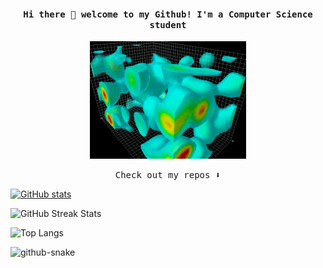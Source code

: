 <h4 align="center"><samp> Hi there 👋  welcome to my Github! I'm a Computer Science student</samp></h4>

<!--
**chromody/chromody** is a ✨ _special_ ✨ repository because its `README.md` (this file) appears on your GitHub profile.

Here are some ideas to get you started:

- 🔭 I’m currently working on ...
- 🌱 I’m currently learning ...
- 👯 I’m looking to collaborate on ...
- 🤔 I’m looking for help with ...
- 💬 Ask me about ...
- 📫 How to reach me: ...
- 😄 Pronouns: ...
- ⚡ Fun fact: ...
-->
<p align="center">
  <img width="250" src="cao.gif">
</p>

<!--
<p align="center">
<a href= "https://dev.to/ari_hacks"><img src="https://img.icons8.com/windows/32/000000/dev.png"/></a>
<a href= "https://twitter.com/ari_hacks"><img src="https://img.icons8.com/material-outlined/32/000000/twitter.png"/></a>
<a href= "https://ko-fi.com/ari_hacks"><img src="https://img.icons8.com/pastel-glyph/32/000000/like--v1.png"/></a>
</p>
-->

<p align="center"><samp>
Check out my repos ⬇️  
  </samp>
</p>

[![GitHub stats](https://github-readme-stats.vercel.app/api?username=chromody&hide=stars&theme=tokyonight&hide_rank=true)](https://github.com/anuraghazra/github-readme-stats)

![GitHub Streak Stats](https://github-readme-streak-stats.herokuapp.com/?user=chromody)

![Top Langs](https://github-readme-stats.vercel.app/api/top-langs/?username=chromody)

<picture>
  <source media="(prefers-color-scheme: dark)" srcset="github-snake-dark.svg" />
  <source media="(prefers-color-scheme: light)" srcset="github-snake.svg" />
  <img alt="github-snake" src="github-snake.svg" />
</picture>
